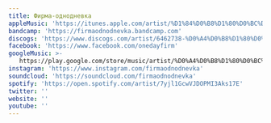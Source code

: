 ```yaml
---
title: Фирма-однодневка
appleMusic: 'https://itunes.apple.com/artist/%D1%84%D0%B8%D1%80%D0%BC%D0%B0-%D0%BE%D0%B4%D0%BD%D0%BE%D0%B4%D0%BD%D0%B5%D0%B2%D0%BA%D0%B0/1370512880'
bandcamp: 'https://firmaodnodnevka.bandcamp.com'
discogs: 'https://www.discogs.com/artist/6462738-%D0%A4%D0%B8%D1%80%D0%BC%D0%B0-%D0%9E%D0%B4%D0%BD%D0%BE%D0%B4%D0%BD%D0%B5%D0%B2%D0%BA%D0%B0'
facebook: 'https://www.facebook.com/onedayfirm'
googleMusic: >-
   https://play.google.com/store/music/artist/%D0%A4%D0%B8%D1%80%D0%BC%D0%B0_%D0%BE%D0%B4%D0%BD%D0%BE%D0%B4%D0%BD%D0%B5%D0%B2%D0%BA%D0%B0?id=Aocmmg7nulmi5ekm4q5yp2ubnpu
instagram: 'https://www.instagram.com/firmaodnodnevka'
soundcloud: 'https://soundcloud.com/firmaodnodnevka'
spotify: 'https://open.spotify.com/artist/7yjl1GcwVJDOPMI3Aks17E'
twitter: ''
website: ''
youtube: ''
---
```

